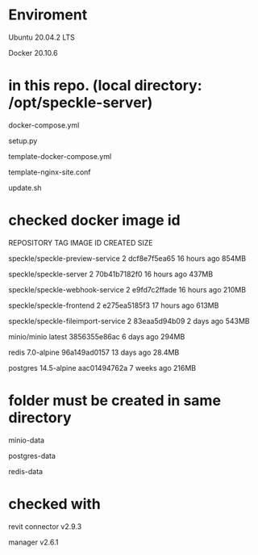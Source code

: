 # Enviroment

Ubuntu 20.04.2 LTS

Docker 20.10.6

# in this repo. (local directory: /opt/speckle-server)

docker-compose.yml

setup.py

template-docker-compose.yml

template-nginx-site.conf

update.sh

# checked docker image id

REPOSITORY                           TAG           IMAGE ID       CREATED         SIZE

speckle/speckle-preview-service      2             dcf8e7f5ea65   16 hours ago    854MB

speckle/speckle-server               2             70b41b7182f0   16 hours ago    437MB

speckle/speckle-webhook-service      2             e9fd7c2ffade   16 hours ago    210MB

speckle/speckle-frontend             2             e275ea5185f3   17 hours ago    613MB

speckle/speckle-fileimport-service   2             83eaa5d94b09   2 days ago      543MB

minio/minio                          latest        3856355e86ac   6 days ago      294MB

redis                                7.0-alpine    96a149ad0157   13 days ago     28.4MB

postgres                             14.5-alpine   aac01494762a   7 weeks ago     216MB

# folder must be created in same directory

minio-data

postgres-data

redis-data

# checked with

revit connector v2.9.3

manager v2.6.1

